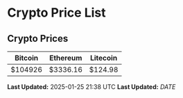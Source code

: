 # Crypto Price List

## Crypto Prices
| Bitcoin | Ethereum | Litecoin |
| ------- | -------- | -------- |
| $104926 | $3336.16 | $124.98 |
**Last Updated:** 2025-01-25 21:38 UTC
**Last Updated:** $DATE$
